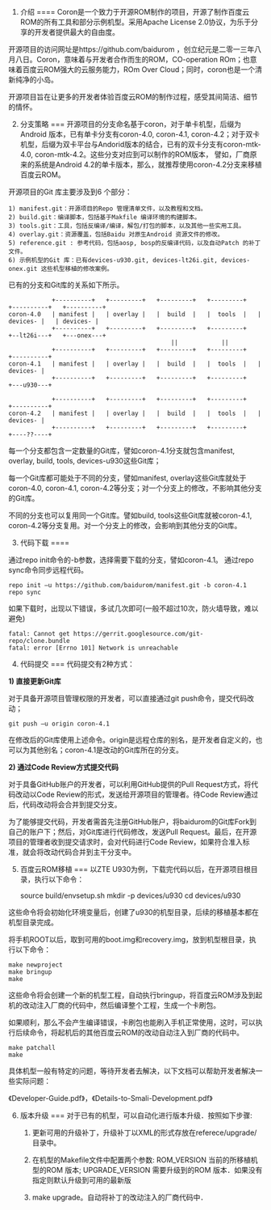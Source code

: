 1. 介绍
====
Coron是一个致力于开源ROM制作的项目，开源了制作百度云ROM的所有工具和部分示例机型。采用Apache License 2.0协议，为乐于分享的开发者提供最大的自由度。

开源项目的访问网址是https://github.com/baidurom
，创立纪元是二零一三年八月八日。Coron，意味着与开发者合作而生的ROM，CO-operation ROm；也意味着百度云ROM强大的云服务能力，ROm Over Cloud；同时，coron也是一个清新纯净的小岛。

开源项目旨在让更多的开发者体验百度云ROM的制作过程，感受其间简洁、细节的情怀。


2. 分支策略
===
开源项目的分支命名基于coron，对于单卡机型，后缀为Android 版本，已有单卡分支有coron-4.0, coron-4.1, coron-4.2；对于双卡机型，后缀为双卡平台与Andorid版本的结合，已有的双卡分支有coron-mtk-4.0, coron-mtk-4.2。这些分支对应到可以制作的ROM版本，
譬如，厂商原来的系统是Android 4.2的单卡版本，那么，就推荐使用coron-4.2分支来移植百度云ROM。

开源项目的Git 库主要涉及到6 个部分：

    1) manifest.git：开源项目的Repo 管理清单文件，以及教程和文档。
    2) build.git：编译脚本，包括基于Makfile 编译环境的构建脚本。
    3) tools.git：工具，包括反编译/编译，解包/打包的脚本，以及其他一些实用工具。
    4) overlay.git：资源覆盖，包括Baidu 对原生Android 资源文件的修改。
    5) reference.git : 参考代码，包括aosp, bosp的反编译代码，以及自动Patch 的补丁文件。
    6) 示例机型的Git 库：已有devices-u930.git, devices-lt26i.git, devices-onex.git 这些机型移植的修改案例。


已有的分支和Git库的关系如下所示。

                +----------+   +---------+   +---------+   +---------+   +----------+   +----------+
    coron-4.0   | manifest |   | overlay |   |  build  |   |  tools  |   | devices- |   | devices- |
                +----------+   +---------+   +---------+   +---------+   +--lt26i---+   +---onex---+
                                                 ||            ||
                +----------+   +---------+   +---------+   +---------+   +----------+
    coron-4.1   | manifest |   | overlay |   |  build  |   |  tools  |   | devices- |
                +----------+   +---------+   +---------+   +---------+   +---u930---+
                                                                 
                +----------+   +---------+   +---------+   +---------+   +----------+
    coron-4.2   | manifest |   | overlay |   |  build  |   |  tools  |   | devices- |
                +----------+   +---------+   +---------+   +---------+   +----??----+
    
每一个分支都包含一定数量的Git库，譬如coron-4.1分支就包含manifest, overlay, build, tools, devices-u930这些Git库；

每一个Git库都可能处于不同的分支，譬如manifest, overlay这些Git库就处于coron-4.0, coron-4.1, coron-4.2等分支；对一个分支上的修改，不影响其他分支的Git库。

不同的分支也可以复用同一个Git库。譬如build, tools这些Git库就被coron-4.1, coron-4.2等分支复用。对一个分支上的修改，会影响到其他分支的Git库。


3. 代码下载
====

通过repo init命令的-b参数，选择需要下载的分支，譬如coron-4.1。
通过repo sync命令同步远程代码。

    repo init –u https://github.com/baidurom/manifest.git -b coron-4.1
    repo sync

如果下载时，出现以下错误，多试几次即可(一般不超过10次，防火墙导致，难以避免)

    fatal: Cannot get https://gerrit.googlesource.com/git-repo/clone.bundle
    fatal: error [Errno 101] Network is unreachable


4. 代码提交
===
代码提交有2种方式：

<b>1) 直接更新Git库</b>

对于具备开源项目管理权限的开发者，可以直接通过git push命令，提交代码改动；

    git push –u origin coron-4.1

在修改后的Git库使用上述命令。origin是远程仓库的别名，是开发者自定义的，也可以为其他别名；coron-4.1是改动的Git库所在的分支。

<b>2) 通过Code Review方式提交代码</b>

对于具备GitHub账户的开发者，可以利用GitHub提供的Pull Request方式，将代码改动以Code Review的形式，发送给开源项目的管理者。待Code Review通过后，代码改动将会合并到提交分支。

为了能够提交代码，开发者需首先注册GitHub账户，将baidurom的Git库Fork到自己的账户下；然后，对Git库进行代码修改，发送Pull Request。最后，在开源项目的管理者收到提交请求时，会对代码进行Code Review，如果符合准入标准，就会将改动代码合并到主干分支中。


5. 百度云ROM移植
===
以ZTE U930为例，下载完代码以后，在开源项目根目录，执行以下命令：

    source build/envsetup.sh
    mkdir -p devices/u930
    cd devices/u930

这些命令将会初始化环境变量后，创建了u930的机型目录，后续的移植基本都在机型目录完成。

将手机ROOT以后，取到可用的boot.img和recovery.img，放到机型根目录，执行以下命令：

    make newproject
    make bringup
    make

这些命令将会创建一个新的机型工程，自动执行bringup，将百度云ROM涉及到起机的改动注入厂商的代码中，然后编译整个工程，生成一个卡刷包。

如果顺利，那么不会产生编译错误，卡刷包也能刷入手机正常使用，这时，可以执行后续命令，将起机后的其他百度云ROM的改动自动注入到厂商的代码中。

    make patchall
    make

具体机型一般有特定的问题，等待开发者去解决，以下文档可以帮助开发者解决一些实际问题：

《Developer-Guide.pdf》，《Details-to-Smali-Development.pdf》


6. 版本升级
===
对于已有的机型，可以自动化进行版本升级．按照如下步骤:

    1) 更新可用的升级补丁，升级补丁以XML的形式存放在referece/upgrade/目录中。

    2) 在机型的Makefile文件中配置两个参数: 
       ROM_VERSION 当前的所移植机型的ROM 版本; 
       UPGRADE_VERSION 需要升级到的ROM 版本．如果没有指定则默认升级到可用的最新版

    3) make upgrade。自动将补丁的改动注入的厂商代码中．

